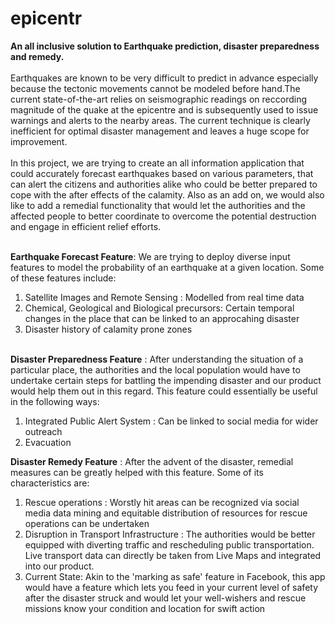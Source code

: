 # epicentr
**An all inclusive solution to Earthquake prediction, disaster preparedness and remedy.** <br/>
<br/>
Earthquakes are known to be very difficult to predict in advance especially because the tectonic movements cannot be modeled before hand.The current state-of-the-art relies on seismographic readings on reccording magnitude of the quake at the epicentre and is subsequently used to issue warnings and alerts to the nearby areas. The current technique is clearly inefficient for optimal disaster management and leaves a huge scope for improvement.
<br/>
<br/>
In this project, we are trying to create an all information application that could accurately forecast earthquakes based on various parameters, that can alert the citizens and authorities alike who could be better prepared to cope with the after effects of the calamity.
Also as an add on, we would also like to add a remedial functionality that would let the authorities and the affected people to better coordinate to overcome the potential destruction and engage in efficient relief efforts. 
<br/><br/>

**Earthquake Forecast Feature**: We are trying to deploy diverse input features to model the probability of an earthquake at a given location. Some of these features include: <br/>
1) Satellite Images and Remote Sensing : Modelled from real time data
2) Chemical, Geological and Biological precursors: Certain temporal changes in the place that can be linked to an approcahing disaster
3) Disaster history of calamity prone zones
<br/><br/>

**Disaster Preparedness Feature** : After understanding the situation of a particular place, the authorities and the local population would have to undertake certain steps for battling the impending disaster and our product would help them out in this regard. This feature could essentially be useful in the following ways:
<br/>
1) Integrated Public Alert System : Can be linked to social media for wider outreach
2) Evacuation

**Disaster Remedy Feature** : After the advent of the disaster, remedial measures can be greatly helped with this feature. Some of its characteristics are: <bf/>
1) Rescue operations : Worstly hit areas can be recognized via social media data mining and equitable distribution of resources for rescue operations can be undertaken
2) Disruption in Transport Infrastructure : The authorities would be better equipped with diverting traffic and rescheduling public transportation. Live transport data can directly be taken from Live Maps and integrated into our product.
3) Current State: Akin to the 'marking as safe' feature in Facebook, this app would have a feature which lets you feed in your current level of safety after the disaster struck and would let your well-wishers and rescue missions know your condition and location for swift action
